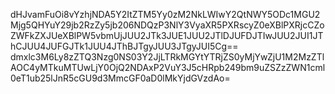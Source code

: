 dHJvamFuOi8vYzhjNDA5Y2ItZTM5Yy0zM2NkLWIwY2QtNWY5ODc1MGU2Mjg5QHYuY29jb2RzZy5jb206NDQzP3NlY3VyaXR5PXRscyZ0eXBlPXRjcCZoZWFkZXJUeXBlPW5vbmUjJUU2JTk3JUE1JUU2JTlDJUFDJTIwJUU2JUI1JThCJUU4JUFGJTk1JUU4JThBJTgyJUU3JTgyJUI5Cg==
dmxlc3M6Ly8zZTQ3Nzg0NS03Y2JjLTRkMGYtYTRjZS0yMjYwZjU1M2MzZTlAOC4yMTkuMTUwLjY0OjQ2NDAxP2VuY3J5cHRpb249bm9uZSZzZWN1cml0eT1ub25lJnR5cGU9d3MmcGF0aD0lMkYjdGVzdAo=
